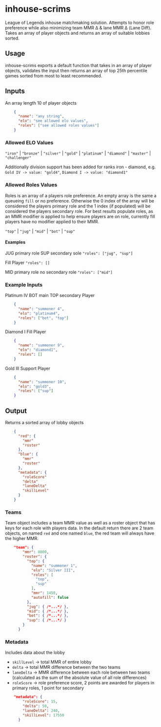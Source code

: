 # inhouse-scrims

League of Legends inhouse matchmaking solution. Attempts to honor role preference while also minimizing team MMR Δ & lane MMR Δ (Lane Diff). Takes an array of player objects and returns an array of suitable lobbies sorted. 

## Usage

inhouse-scrims exports a default function that takes in an array of player objects, validates the input then returns an array of top 25th percentile games sorted from most to least recommended.

## Inputs

An array length 10 of player objects
```json
    {
      "name": "any string",
      "elo": "see allowed elo values",
      "roles": ["see allowed roles values"]
    }
```

### Allowed ELO Values

`"iron"` | `"bronze"` | `"silver"` | `"gold"` | `"platinum"` | `"diamond"` | `"master"` | `"challenger"`

Additionally division support has been added for ranks iron - diamond, e.g. `Gold IV -> value: "gold4"`, `Diamond I -> value: "diamond1"`

### Allowed Roles Values

Roles is an array of a players role preference. An empty array is the same a queueing `fill` or no preference. Otherwise the 0 index of the array will be considered the players primary role and the 1 index (if populated) will be considered the players secondary role. For best results populate roles, as an MMR modifier is applied to help ensure players are on role, currently fill players have no modifier applied to their MMR.

`"top"` | `"jug"` | `"mid"` | `"bot"` | `"sup"`

#### Examples

JUG primary role SUP secondary sole 
`"roles": ["jug", "sup"]`

Fill Player 
`"roles": []`

MID primary role no secondary role
`"roles": ["mid"]`

### Example Inputs

Platinum IV BOT main TOP secondary Player
```json
    {
      "name": "summoner 4",
      "elo": "platinum4",
      "roles": ["bot", "top"]
    }
```
Diamond I Fill Player
```json
    {
      "name": "summoner 9",
      "elo": "diamond1",
      "roles": []
    }
```
Gold III Support Player
```json
    {
      "name": "summoner 10",
      "elo": "gold3",
      "roles": ["sup"]
    }
```

## Output

Returns a sorted array of lobby objects

```json
    {
      "red": {
        "mmr"
        "roster"
      },
      "blue": {
        "mmr"
        "roster"
      },
      "metadata": {
        "roleScore"
        "delta"
        "laneDelta"
        "skillLevel"
      }
    }
```

### Teams

Team object includes a team MMR value as well as a roster object that has keys for each role with players data. In the default return there are 2 team objects, on named `red` and one named `blue`, the red team will always have the higher MMR.

```json
    "team": {
        "mmr": 8800,
        "roster": {
          "top": {
            "name": "summoner 1",
            "elo": "Silver III",
            "roles": [
              "top",
              "sup"
            ],
            "mmr": 1450,
            "autofill": false
          },
          "jug": { /*...*/ },
          "mid": { /*...*/ },
          "bot": { /*...*/ },
          "sup": { /*...*/ }
        }
      }
```

### Metadata

Includes data about the lobby

* `skillLevel` -> total MMR of entire lobby
* `delta` -> total MMR difference between the two teams
* `laneDelta` -> MMR difference between each role between two teams (calculated as the sum of the absolute value of all role differences)
* `roleScore` -> role preference score, 2 points are awarded for players in primary roles, 1 point for secondary

```json
    "metadata": {
        "roleScore": 15,
        "delta": 50,
        "laneDelta": 240,
        "skillLevel": 17550
      }
```